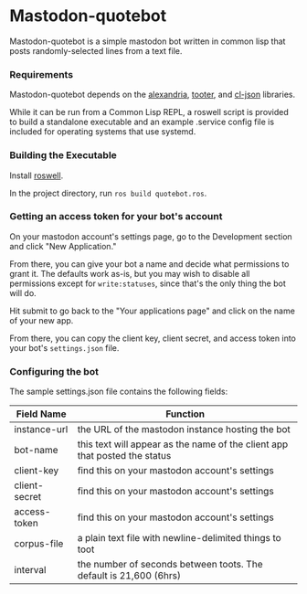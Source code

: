 # Mastodon-quotebot

Mastodon-quotebot is a simple mastodon bot written in common lisp that posts randomly-selected lines from a text file.

### Requirements

Mastodon-quotebot depends on the [alexandria](https://common-lisp.net/project/alexandria/), [tooter](https://shinmera.github.io/tooter/), and [cl-json](https://common-lisp.net/project/cl-json/cl-json.html) libraries.

While it can be run from a Common Lisp REPL, a roswell script is provided to build a standalone executable and an example .service config file is included for operating systems that use systemd.

### Building the Executable

Install [roswell](https://github.com/roswell/roswell/wiki/Installation).

In the project directory, run `ros build quotebot.ros`.

### Getting an access token for your bot's account

On your mastodon account's settings page, go to the Development section and click "New Application."

From there, you can give your bot a name and decide what permissions to grant it. The defaults work as-is, but you may wish to disable all permissions except for `write:statuses`, since that's the only thing the bot will do.

Hit submit to go back to the "Your applications page" and click on the name of your new app.

From there, you can copy the client key, client secret, and access token into your bot's `settings.json` file.

### Configuring the bot

The sample settings.json file contains the following fields:

Field Name | Function
-----------|---------
instance-url | the URL of the mastodon instance hosting the bot
bot-name | this text will appear as the name of the client app that posted the status
client-key | find this on your mastodon account's settings
client-secret | find this on your mastodon account's settings
access-token | find this on your mastodon account's settings
corpus-file | a plain text file with newline-delimited things to toot
interval | the number of seconds between toots. The default is 21,600 (6hrs)
